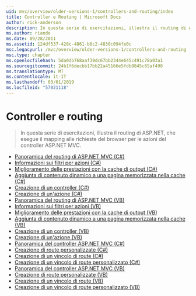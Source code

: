 ```yaml
---
uid: mvc/overview/older-versions-1/controllers-and-routing/index
title: Controller e Routing | Microsoft Docs
author: rick-anderson
description: In questa serie di esercitazioni, illustra il routing di ASP.NET, che esegue il mapping alle richieste del browser per le azioni del controller ASP.NET MVC.
ms.author: riande
ms.date: 09/28/2011
ms.assetid: 124df537-428c-4861-b6c2-4830c094fe0c
msc.legacyurl: /mvc/overview/older-versions-1/controllers-and-routing
msc.type: chapter
ms.openlocfilehash: 5da0db768aaf39dc67bb2344e645c491c78a03a1
ms.sourcegitcommit: 24b1f6decbb17bb22a45166e5fdb0845c65af498
ms.translationtype: MT
ms.contentlocale: it-IT
ms.lasthandoff: 03/01/2019
ms.locfileid: "57021118"
---
```

<a name="controllers-and-routing"></a>Controller e routing
====================
> In questa serie di esercitazioni, illustra il routing di ASP.NET, che esegue il mapping alle richieste del browser per le azioni del controller ASP.NET MVC.


- [Panoramica del routing di ASP.NET MVC (C#)](asp-net-mvc-routing-overview-cs.md)
- [Informazioni sui filtri per azioni (C#)](understanding-action-filters-cs.md)
- [Miglioramento delle prestazioni con la cache di output (C#)](improving-performance-with-output-caching-cs.md)
- [Aggiunta di contenuto dinamico a una pagina memorizzata nella cache (C#)](adding-dynamic-content-to-a-cached-page-cs.md)
- [Creazione di un controller (C#)](creating-a-controller-cs.md)
- [Creazione di un'azione (C#)](creating-an-action-cs.md)
- [Panoramica del routing di ASP.NET MVC (VB)](asp-net-mvc-routing-overview-vb.md)
- [Informazioni sui filtri per azioni (VB)](understanding-action-filters-vb.md)
- [Miglioramento delle prestazioni con la cache di output (VB)](improving-performance-with-output-caching-vb.md)
- [Aggiunta di contenuto dinamico a una pagina memorizzata nella cache (VB)](adding-dynamic-content-to-a-cached-page-vb.md)
- [Creazione di un controller (VB)](creating-a-controller-vb.md)
- [Creazione di un'azione (VB)](creating-an-action-vb.md)
- [Panoramica del controller ASP.NET MVC (C#)](aspnet-mvc-controllers-overview-cs.md)
- [Creazione di route personalizzate (C#)](creating-custom-routes-cs.md)
- [Creazione di un vincolo di route (C#)](creating-a-route-constraint-cs.md)
- [Creazione di un vincolo di route personalizzato (C#)](creating-a-custom-route-constraint-cs.md)
- [Panoramica del controller ASP.NET MVC (VB)](asp-net-mvc-controller-overview-vb.md)
- [Creazione di route personalizzate (VB)](creating-custom-routes-vb.md)
- [Creazione di un vincolo di route (VB)](creating-a-route-constraint-vb.md)
- [Creazione di un vincolo di route personalizzato (VB)](creating-a-custom-route-constraint-vb.md)
